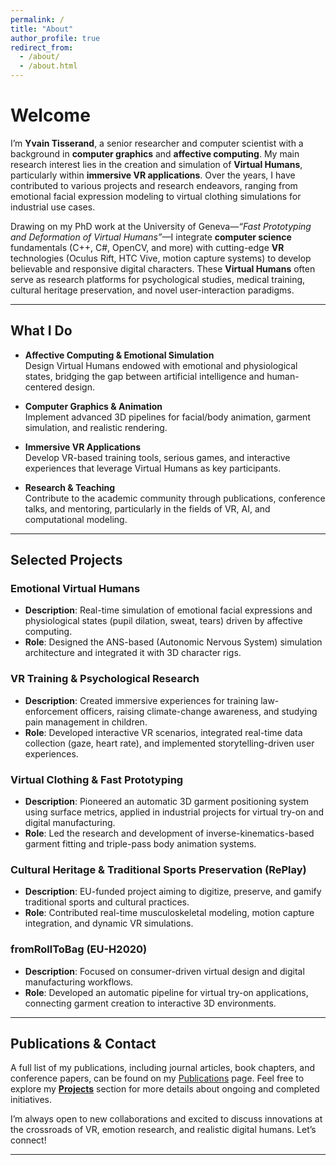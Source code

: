 ```yaml
---
permalink: /
title: "About"
author_profile: true
redirect_from: 
  - /about/
  - /about.html
---
```


# Welcome

I’m **Yvain Tisserand**, a senior researcher and computer scientist with a background in **computer graphics** and **affective computing**. My main research interest lies in the creation and simulation of **Virtual Humans**, particularly within **immersive VR applications**. Over the years, I have contributed to various projects and research endeavors, ranging from emotional facial expression modeling to virtual clothing simulations for industrial use cases.

Drawing on my PhD work at the University of Geneva—*“Fast Prototyping and Deformation of Virtual Humans”*—I integrate **computer science** fundamentals (C++, C#, OpenCV, and more) with cutting-edge **VR** technologies (Oculus Rift, HTC Vive, motion capture systems) to develop believable and responsive digital characters. These **Virtual Humans** often serve as research platforms for psychological studies, medical training, cultural heritage preservation, and novel user-interaction paradigms.

---

## What I Do

- **Affective Computing & Emotional Simulation**  
  Design Virtual Humans endowed with emotional and physiological states, bridging the gap between artificial intelligence and human-centered design.

- **Computer Graphics & Animation**  
  Implement advanced 3D pipelines for facial/body animation, garment simulation, and realistic rendering.

- **Immersive VR Applications**  
  Develop VR-based training tools, serious games, and interactive experiences that leverage Virtual Humans as key participants.

- **Research & Teaching**  
  Contribute to the academic community through publications, conference talks, and mentoring, particularly in the fields of VR, AI, and computational modeling.

---

## Selected Projects

### Emotional Virtual Humans
- **Description**: Real-time simulation of emotional facial expressions and physiological states (pupil dilation, sweat, tears) driven by affective computing.
- **Role**: Designed the ANS-based (Autonomic Nervous System) simulation architecture and integrated it with 3D character rigs.

### VR Training & Psychological Research
- **Description**: Created immersive experiences for training law-enforcement officers, raising climate-change awareness, and studying pain management in children.
- **Role**: Developed interactive VR scenarios, integrated real-time data collection (gaze, heart rate), and implemented storytelling-driven user experiences.

### Virtual Clothing & Fast Prototyping
- **Description**: Pioneered an automatic 3D garment positioning system using surface metrics, applied in industrial projects for virtual try-on and digital manufacturing.
- **Role**: Led the research and development of inverse-kinematics-based garment fitting and triple-pass body animation systems.

### Cultural Heritage & Traditional Sports Preservation (RePlay)
- **Description**: EU-funded project aiming to digitize, preserve, and gamify traditional sports and cultural practices.
- **Role**: Contributed real-time musculoskeletal modeling, motion capture integration, and dynamic VR simulations.

### fromRollToBag (EU-H2020)
- **Description**: Focused on consumer-driven virtual design and digital manufacturing workflows.
- **Role**: Developed an automatic pipeline for virtual try-on applications, connecting garment creation to interactive 3D environments.

---

## Publications & Contact

A full list of my publications, including journal articles, book chapters, and conference papers, can be found on my [Publications](#) page. Feel free to explore my **[Projects](#)** section for more details about ongoing and completed initiatives.


I’m always open to new collaborations and excited to discuss innovations at the crossroads of VR, emotion research, and realistic digital humans. Let’s connect!


---
